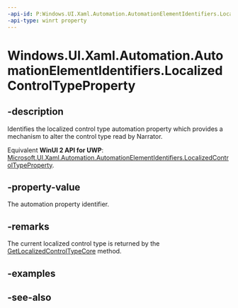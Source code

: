 ```yaml
---
-api-id: P:Windows.UI.Xaml.Automation.AutomationElementIdentifiers.LocalizedControlTypeProperty
-api-type: winrt property
---
```


<!-- Property syntax
public Windows.UI.Xaml.Automation.AutomationProperty LocalizedControlTypeProperty { get; }
-->

# Windows.UI.Xaml.Automation.AutomationElementIdentifiers.LocalizedControlTypeProperty

## -description
Identifies the localized control type automation property which provides a mechanism to alter the control type read by Narrator.

Equivalent **WinUI 2 API for UWP**: [Microsoft.UI.Xaml.Automation.AutomationElementIdentifiers.LocalizedControlTypeProperty](/windows/winui/api/microsoft.ui.xaml.automation.automationelementidentifiers.localizedcontroltypeproperty).

## -property-value
The automation property identifier.

## -remarks
The current localized control type is returned by the [GetLocalizedControlTypeCore](../windows.ui.xaml.automation.peers/automationpeer_getlocalizedcontroltypecore_1799576178.md) method.

## -examples

## -see-also

